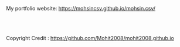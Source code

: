 My portfolio website: https://mohsincsv.github.io/mohsin.csv/

<br><br><br>
Copyright Credit : https://github.com/Mohit2008/mohit2008.github.io
